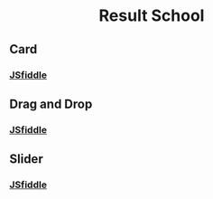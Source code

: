 <h1 align="center">Result School</h1>

## Card

### [JSfiddle](https://jsfiddle.net/RedHeat/9hk5dcxa/1/)

## Drag and Drop

### [JSfiddle](https://jsfiddle.net/RedHeat/w9u3k5ox/1/)

## Slider

### [JSfiddle](https://jsfiddle.net/RedHeat/eupat9Lq/2/)
